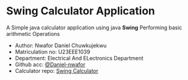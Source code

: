 # Swing Calculator Application

A Simple java calculator application using java **Swing** Performing basic arithmetic Operations

- Author: Nwafor Daniel Chuwkujekwu
- Matriculation no: U23EEE1039
- Department: Electrical And ELectronics Department
- Github acc: [@Daniel-nwafor](https://github.com/Daniel-nwafor)
- Calculator repo: [Swing Calculator](https://github.com/Daniel-nwafor/Swing-Calculator-U23EEE1039)
